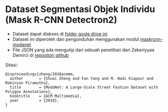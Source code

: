 # Dataset Segmentasi Objek Individu (Mask R-CNN Detectron2)
- Dataset dapat diakses di [folder goole drive ini](https://drive.google.com/drive/folders/1CKW7VdcNHVGCgr7X6eHtR6XuPiE_dPG8?usp=sharing)
- Dataset ini diperoleh dari pengunduhan menggunakan modul [maskrcnn-modanet](https://github.com/cad0p/maskrcnn-modanet)
- File JSON yang ada mengutip dari sebuah penelitian dari Zekeriyyaa Demirci di [repositori github](https://github.com/zekeriyyaa/MaskRCNN-Modanet-Fashion-Segmentation-and-Classification/tree/main/modanetAnnotations)

Sitasi:
```
@inproceedings{zheng/2018acmmm,
  author       = {Shuai Zheng and Fan Yang and M. Hadi Kiapour and Robinson Piramuthu},
  title        = {ModaNet: A Large-Scale Street Fashion Dataset with Polygon Annotations},
  booktitle    = {ACM Multimedia},
  year         = {2018},
}
```